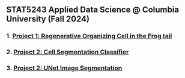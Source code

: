 ## STAT5243 Applied Data Science @ Columbia University (Fall 2024)

### 1. [Project 1: Regenerative Organizing Cell in the Frog tail](https://github.com/optimizedLP/STAT_5243/tree/main/Project%201)

### 2. [Project 2: Cell Segmentation Classifier](https://github.com/optimizedLP/STAT_5243/tree/main/Project%202)

### 3. [Project 2: UNet Image Segmentation](https://github.com/optimizedLP/STAT_5243/tree/main/Project%203)
